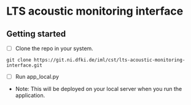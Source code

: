 # LTS acoustic monitoring interface



## Getting started

- [ ] Clone the repo in your system.
```
git clone https://git.ni.dfki.de/iml/cst/lts-acoustic-monitoring-interface.git
```

- [ ] Run app_local.py 
- Note: This will be deployed on your local server when you run the application.
